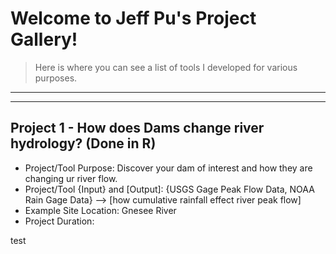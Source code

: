 # Welcome to Jeff Pu's Project Gallery! 
>Here is where you can see a list of tools I developed for various purposes.

---
---

## Project 1 - How does Dams change river hydrology? (Done in R)
>
- Project/Tool Purpose: Discover your dam of interest and how they are changing ur river flow.
- Project/Tool {Input} and [Output]:
  {USGS Gage Peak Flow Data, NOAA Rain Gage Data}
  -->
  [how cumulative rainfall effect river peak flow]
- Example Site Location: Gnesee River
- Project Duration:

test
